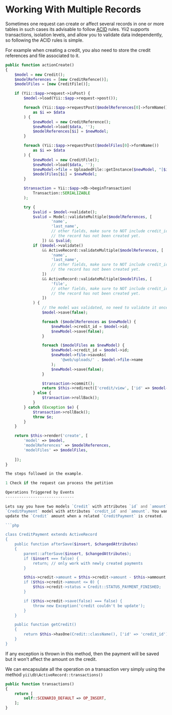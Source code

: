 Working With Multiple Records
=============================

Sometimes one request can create or affect several records in one or more tables
in such cases its advisable to follow [ACID](https://en.wikipedia.org/wiki/ACID)
rules. Yii2 supports transactions, isolation levels, and allow you to
validate data independently, so following the ACID rules is simple.

For example when creating a credit, you also need to store the credit references
and file associated to it.

```php
public function actionCreate()
{
    $model = new Credit();
    $modelReferences = [new CreditRefence()];
    $modelFiles = [new CreditFile()];

    if (Yii::$app->request->isPost) {
        $model->load(Yii::$app->request->post());

        foreach (Yii::$app->requestPost($modelReferences[0]->formName())
            as $i => $data
        ) {
            $newModel = new CreditReference();
            $newModel->load($data, '');
            $modelReferences[$i] = $newModel;
        }

        foreach (Yii::$app->requestPost($modelFiles[0]->formName())
            as $i => $data
        ) {
            $newModel = new CreditFile();
            $newModel->load($data, '');
            $newModel->file = UploadedFile::getInstance($newModel, "[$i]file");
            $modelFiles[$i] = $newModel;
        }

        $transaction = Yii::$app->db->beginTransaction(
            Transaction::SERIALIZABLE
        );

        try {
            $valid = $model->validate();
            $valid = Model::validateMultiple($modelReferences, [
                    'name',
                    'last_name',
                    // other fields, make sure to NOT include credit_id since
                    // the record has not been created yet.
                ]) && $valid;
            if ($model->validate()
                && ActiveRecord::validateMultiple($modelReferences, [
                    'name',
                    'last_name',
                    // other fields, make sure to NOT include credit_id since
                    // the record has not been created yet.
                ])
                && ActiveRecord::validateMultiple($modelFiles, [
                    'file',
                    // other fields, make sure to NOT include credit_id since
                    // the record has not been created yet.
                ])
            ) {
                // the model was validated, no need to validate it once more
                $model->save(false);

                foreach ($modelReferences as $newModel) {
                    $newModel->credit_id = $model->id;
                    $newModel->save(false);
                }

                foreach ($modelFiles as $newModel) {
                    $newModel->credit_id = $model->id;
                    $newModel->file->saveAs(
                        '@web/uploads/' . $model->file->name
                    );
                    $newModel->save(false);
                }

                $transaction->commit();
                return $this->redirect(['credit/view', ['id' => $model->id]]);
            } else {
                $transaction->rollBack();
            }
        } catch (Exception $e) {
            $transaction->rollBack();
            throw $e;
        }
    }

    return $this->render('create', [
        'model' => $model,
        'modelReferences' => $modelReferences,
        'modelFiles' => $modelFiles,
    
    ]);
}

The steps followed in the example.

1 Check if the request can process the petition

Operations Triggered by Events
------------------------------

Lets say you have two models `Credit` with attributes `id` and `amount`, and a
`CreditPayment` model with attributes `credit_id` and `amount`. You want to
update the `Credit` amount when a related `CreditPayment` is created.

```php

class CreditPayment extends ActiveRecord
{
    public function afterSave($insert, $changedAttributes)
    {
        parent::afterSave($insert, $changedAttributes);
        if ($insert === false) {
            return; // only work with newly created payments
        }

        $this->credit->amount = $this->credit->amount - $this->ammount;
        if ($this->credit->amount <= 0) {
            $this->credit->status = Credit::STATUS_PAYMENT_FINISHED;
        }

        if ($this->credit->save(false) === false) {
            throw new Exception('credit couldn't be update');
        }
    }

    public function getCredit()
    {
        return $this->hasOne(Credit::className(), ['id' => 'credit_id']);
    }
}
```

If any exception is thrown in this method, then the payment will be
saved but it won't affect the amount on the credit.

We can encapsulate all the operation on a transaction very simply using the
method `yii\db\ActiveRecord::transactions()`

```php
public function transactions()
{
    return [
        self::SCENARIO_DEFAULT => OP_INSERT,
    ];
}
```
